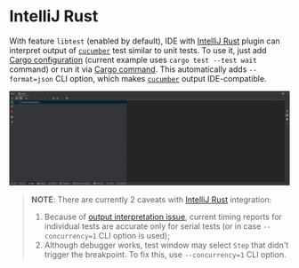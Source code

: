 IntelliJ Rust
=============

With feature `libtest` (enabled by default), IDE with [IntelliJ Rust] plugin can interpret output of [`cucumber`] test similar to unit tests. To use it, just add [Cargo configuration] (current example uses `cargo test --test wait` command) or run it via [Cargo command]. This automatically adds `--format=json` CLI option, which makes [`cucumber`] output IDE-compatible.

![record](../rec/intellij.gif)

> __NOTE__: There are currently 2 caveats with [IntelliJ Rust] integration:
> 1. Because of [output interpretation issue], current timing reports for individual tests are accurate only for serial tests (or in case `--concurrency=1` CLI option is used);
> 2. Although debugger works, test window may select `Step` that didn't trigger the breakpoint. To fix this, use `--concurrency=1` CLI option.




[`cucumber`]: https://docs.rs/cucumber
[output interpretation issue]: https://github.com/intellij-rust/intellij-rust/issues/9041
[Cargo command]: https://plugins.jetbrains.com/plugin/8182-rust/docs/cargo-command-configuration.html
[Cargo configuration]: https://plugins.jetbrains.com/plugin/8182-rust/docs/rust-testing.html
[IntelliJ Rust]: https://www.jetbrains.com/rust/
